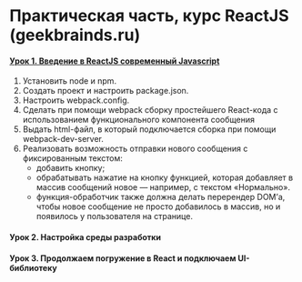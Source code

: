 # Практическая часть, курс ReactJS (geekbrainds.ru) 

#### [Урок 1. Введение в ReactJS современный Javascript](./../../pull/1/files)
1. Установить node и npm.
2. Создать проект и настроить package.json.
3. Настроить webpack.config.
4. Сделать при помощи webpack сборку простейшего React-кода с использованием функционального компонента сообщения
5. Выдать html-файл, в который подключается сборка при помощи webpack-dev-server.
6. Реализовать возможность отправки нового сообщения с фиксированным текстом:
   - добавить кнопку;
   - обрабатывать нажатие на кнопку функцией, которая добавляет в массив сообщений новое — например, с текстом «Нормально».
   - функция-обработчик также должна делать перерендер DOM’а, чтобы новое сообщение не просто добавилось в массив, но и появилось у пользователя на странице.


#### Урок 2. Настройка среды разработки

#### Урок 3. Продолжаем погружение в React и подключаем UI-библиотеку
